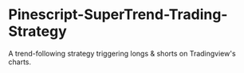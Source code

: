 # Pinescript-SuperTrend-Trading-Strategy
A trend-following strategy triggering longs &amp; shorts on Tradingview's charts.
